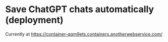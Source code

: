 # Save ChatGPT chats automatically (deployment)

Currently at https://container-qqm9ets.containers.anotherwebservice.com/
